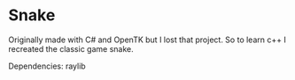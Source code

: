 # Snake

Originally made with C# and OpenTK but I lost that project. So to learn c++ I recreated the classic game snake.

Dependencies: raylib
